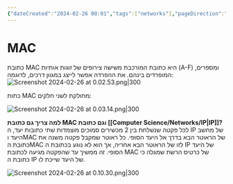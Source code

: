 ```yaml
---
{"dateCreated":"2024-02-26 00:01","tags":["networks"],"pageDirection":"rtl","dg-publish":true,"permalink":"/computer-science/networks/mac/","dgPassFrontmatter":true}
---
```


# MAC
כתובת MAC היא כתובת המורכבת משישה צירופים של זוגות אותיות (A-F) ומספרים, המופרדים בינהם.
את ההפרדה אפשר לייצג במגוון דרכים, לדוגמה:
![Screenshot 2024-02-26 at 0.02.53.png|300](/img/user/Assets/Screenshot%202024-02-26%20at%200.02.53.png)

כתות MAC מחולקת לשני חלקים:

![Screenshot 2024-02-26 at 0.03.14.png|300](/img/user/Assets/Screenshot%202024-02-26%20at%200.03.14.png)

__למה צריך גם כתובת MAC וגם כתובת [[Computer Science/Networks/IP\|IP]]?__
לכל פקטה שנשלחת בין 2 מכשירים סמוכים מוצמדות שתי כתובות יעד, ה IP של מחשב היעד וMAC של הראוטר הבא בדרך אל היעד הסופי. כל ראוטר שמקבל פקטה משנה את כתובת הMAC לזו של הראוטר הבא אחריה, אך הוא לא נוגע בכתובת ה IP של היעד הסופי. זה ממשיך עד שהפקטה מגיעה לכתובת MAC של כרטיס הרשת שמגלה כי כתובת ה IP של היעד שייכת לו.

![Screenshot 2024-02-26 at 0.10.30.png|300](/img/user/Assets/Screenshot%202024-02-26%20at%200.10.30.png)


